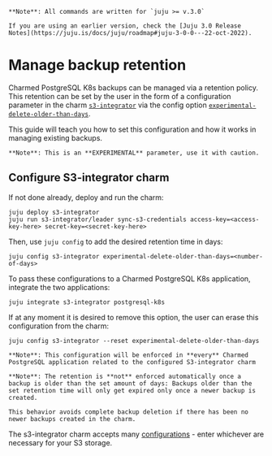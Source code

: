 


```{note}
**Note**: All commands are written for `juju >= v.3.0`

If you are using an earlier version, check the [Juju 3.0 Release Notes](https://juju.is/docs/juju/roadmap#juju-3-0-0---22-oct-2022).
```

# Manage backup retention

Charmed PostgreSQL K8s backups can be managed via a retention policy. This retention can be set by the user in the form of a configuration parameter in the charm [`s3-integrator`](https://charmhub.io/s3-integrator) via the config option  [`experimental-delete-older-than-days`](https://charmhub.io/s3-integrator/configuration?channel=latest/edge#experimental-delete-older-than-days).

This guide will teach you how to set this configuration and how it works in managing existing backups.

```{caution}
**Note**: This is an **EXPERIMENTAL** parameter, use it with caution.
```

## Configure S3-integrator charm
If not done already, deploy and run the charm:
```shell
juju deploy s3-integrator
juju run s3-integrator/leader sync-s3-credentials access-key=<access-key-here> secret-key=<secret-key-here>
```
Then, use `juju config` to add the desired retention time in days:
```shell
juju config s3-integrator experimental-delete-older-than-days=<number-of-days>
```
To pass these configurations to a Charmed PostgreSQL K8s application, integrate the two applications:
```shell
juju integrate s3-integrator postgresql-k8s
```
If at any moment it is desired to remove this option, the user can erase this configuration from the charm:
```shell
juju config s3-integrator --reset experimental-delete-older-than-days
```
```{note} 
**Note**: This configuration will be enforced in **every** Charmed PostgreSQL application related to the configured S3-integrator charm
```

```{note} 
**Note**: The retention is **not** enforced automatically once a backup is older than the set amount of days: Backups older than the set retention time will only get expired only once a newer backup is created.

This behavior avoids complete backup deletion if there has been no newer backups created in the charm.
```

The s3-integrator charm accepts many [configurations](https://charmhub.io/s3-integrator/configure) - enter whichever are necessary for your S3 storage.

